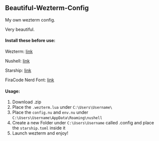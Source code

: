 ## Beautiful-Wezterm-Config

My own wezterm config.

Very beautiful.

#### Install these before use:

Wezterm: [link](https://wezfurlong.org/wezterm/installation)

Nushell: [link](https://www.nushell.sh/book/installation.html)

Starship: [link](https://starship.rs/installing/)

FiraCode Nerd Font: [link](https://github.com/ryanoasis/nerd-fonts/releases/download/v3.3.0/FiraCode.zip)

#### Usage:

1. Download .zip
2. Place the `.wezterm.lua` under `C:\Users\Username\`
3. Place the `config.nu` and `env.nu` under `C:\Users\Username\AppData\Roaming\nushell`
4. Create a new Folder under `C:\Users\Username` called .config and place the `starship.toml` inside it
5. Launch wezterm and enjoy!
